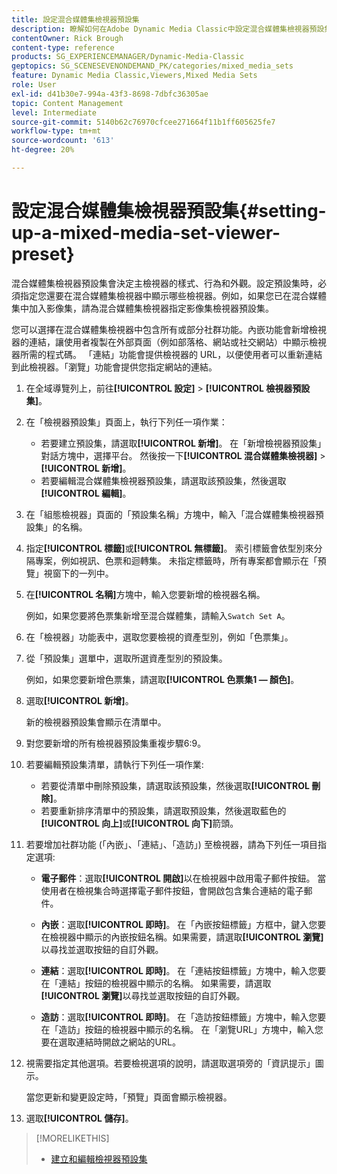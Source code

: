 ```yaml
---
title: 設定混合媒體集檢視器預設集
description: 瞭解如何在Adobe Dynamic Media Classic中設定混合媒體集檢視器預設集。
contentOwner: Rick Brough
content-type: reference
products: SG_EXPERIENCEMANAGER/Dynamic-Media-Classic
geptopics: SG_SCENESEVENONDEMAND_PK/categories/mixed_media_sets
feature: Dynamic Media Classic,Viewers,Mixed Media Sets
role: User
exl-id: d41b30e7-994a-43f3-8698-7dbfc36305ae
topic: Content Management
level: Intermediate
source-git-commit: 5140b62c76970cfcee271664f11b1ff605625fe7
workflow-type: tm+mt
source-wordcount: '613'
ht-degree: 20%

---
```


# 設定混合媒體集檢視器預設集{#setting-up-a-mixed-media-set-viewer-preset}

混合媒體集檢視器預設集會決定主檢視器的樣式、行為和外觀。設定預設集時，必須指定您還要在混合媒體集檢視器中顯示哪些檢視器。例如，如果您已在混合媒體集中加入影像集，請為混合媒體集檢視器指定影像集檢視器預設集。

您可以選擇在混合媒體集檢視器中包含所有或部分社群功能。內嵌功能會新增檢視器的連結，讓使用者複製在外部頁面（例如部落格、網站或社交網站）中顯示檢視器所需的程式碼。 「連結」功能會提供檢視器的 URL，以便使用者可以重新連結到此檢視器。「瀏覽」功能會提供您指定網站的連結。

1. 在全域導覽列上，前往&#x200B;**[!UICONTROL 設定]** > **[!UICONTROL 檢視器預設集]**。
1. 在「檢視器預設集」頁面上，執行下列任一項作業：

   * 若要建立預設集，請選取&#x200B;**[!UICONTROL 新增]**。 在「新增檢視器預設集」對話方塊中，選擇平台。 然後按一下&#x200B;**[!UICONTROL 混合媒體集檢視器]** > **[!UICONTROL 新增]**。
   * 若要編輯混合媒體集檢視器預設集，請選取該預設集，然後選取&#x200B;**[!UICONTROL 編輯]**。

1. 在「組態檢視器」頁面的「預設集名稱」方塊中，輸入「混合媒體集檢視器預設集」的名稱。
1. 指定&#x200B;**[!UICONTROL 標籤]**&#x200B;或&#x200B;**[!UICONTROL 無標籤]**。 索引標籤會依型別來分隔專案，例如視訊、色票和迴轉集。 未指定標籤時，所有專案都會顯示在「預覽」視窗下的一列中。
1. 在&#x200B;**[!UICONTROL 名稱]**&#x200B;方塊中，輸入您要新增的檢視器名稱。

   例如，如果您要將色票集新增至混合媒體集，請輸入`Swatch Set A`。

1. 在「檢視器」功能表中，選取您要檢視的資產型別，例如「色票集」。
1. 從「預設集」選單中，選取所選資產型別的預設集。

   例如，如果您要新增色票集，請選取&#x200B;**[!UICONTROL 色票集1 — 顏色]**。

1. 選取&#x200B;**[!UICONTROL 新增]**。

   新的檢視器預設集會顯示在清單中。

1. 對您要新增的所有檢視器預設集重複步驟6:9。
1. 若要編輯預設集清單，請執行下列任一項作業:

   * 若要從清單中刪除預設集，請選取該預設集，然後選取&#x200B;**[!UICONTROL 刪除]**。
   * 若要重新排序清單中的預設集，請選取預設集，然後選取藍色的&#x200B;**[!UICONTROL 向上]**&#x200B;或&#x200B;**[!UICONTROL 向下]**&#x200B;箭頭。

1. 若要增加社群功能 (「內嵌」、「連結」、「造訪」) 至檢視器，請為下列任一項目指定選項:

   * **電子郵件**：選取&#x200B;**[!UICONTROL 開啟]**&#x200B;以在檢視器中啟用電子郵件按鈕。 當使用者在檢視集合時選擇電子郵件按鈕，會開啟包含集合連結的電子郵件。

   * **內嵌**：選取&#x200B;**[!UICONTROL 即時]**。 在「內嵌按鈕標籤」方框中，鍵入您要在檢視器中顯示的內嵌按鈕名稱。如果需要，請選取&#x200B;**[!UICONTROL 瀏覽]**&#x200B;以尋找並選取按鈕的自訂外觀。

   * **連結**：選取&#x200B;**[!UICONTROL 即時]**。 在「連結按鈕標籤」方塊中，輸入您要在「連結」按鈕的檢視器中顯示的名稱。 如果需要，請選取&#x200B;**[!UICONTROL 瀏覽]**&#x200B;以尋找並選取按鈕的自訂外觀。

   * **造訪**：選取&#x200B;**[!UICONTROL 即時]**。 在「造訪按鈕標籤」方塊中，輸入您要在「造訪」按鈕的檢視器中顯示的名稱。 在「瀏覽URL」方塊中，輸入您要在選取連結時開啟之網站的URL。

1. 視需要指定其他選項。若要檢視選項的說明，請選取選項旁的「資訊提示」圖示。

   當您更新和變更設定時，「預覽」頁面會顯示檢視器。

1. 選取&#x200B;**[!UICONTROL 儲存]**。

>[!MORELIKETHIS]
>
>* [建立和編輯檢視器預設集](application-setup.md#adding_and_editing_viewer_presets)

